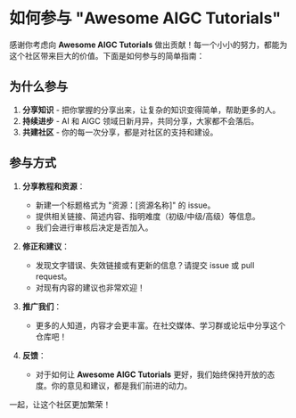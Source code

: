 # 如何参与 "Awesome AIGC Tutorials" 

感谢你考虑向 **Awesome AIGC Tutorials** 做出贡献！每一个小小的努力，都能为这个社区带来巨大的价值。下面是如何参与的简单指南：

## 为什么参与

1. **分享知识** - 把你掌握的分享出来，让复杂的知识变得简单，帮助更多的人。
2. **持续进步** - AI 和 AIGC 领域日新月异，共同分享，大家都不会落后。
3. **共建社区** - 你的每一次分享，都是对社区的支持和建设。

## 参与方式

1. **分享教程和资源**：
    - 新建一个标题格式为 "资源：[资源名称]" 的 issue。
    - 提供相关链接、简述内容、指明难度（初级/中级/高级）等信息。
    - 我们会进行审核后决定是否加入。

2. **修正和建议**：
    - 发现文字错误、失效链接或有更新的信息？请提交 issue 或 pull request。
    - 对现有内容的建议也非常欢迎！

3. **推广我们**：
    - 更多的人知道，内容才会更丰富。在社交媒体、学习群或论坛中分享这个仓库吧！

4. **反馈**：
    - 对于如何让 **Awesome AIGC Tutorials** 更好，我们始终保持开放的态度。你的意见和建议，都是我们前进的动力。

一起，让这个社区更加繁荣！

